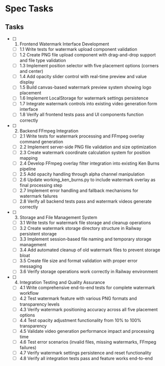 # Spec Tasks

## Tasks

- [ ] 1. Frontend Watermark Interface Development
  - [ ] 1.1 Write tests for watermark upload component validation
  - [ ] 1.2 Create PNG file upload component with drag-and-drop support and file type validation
  - [ ] 1.3 Implement position selector with five placement options (corners and center)
  - [ ] 1.4 Add opacity slider control with real-time preview and value display
  - [ ] 1.5 Build canvas-based watermark preview system showing logo placement
  - [ ] 1.6 Implement LocalStorage for watermark settings persistence
  - [ ] 1.7 Integrate watermark controls into existing video generation form interface
  - [ ] 1.8 Verify all frontend tests pass and UI components function correctly

- [ ] 2. Backend FFmpeg Integration
  - [ ] 2.1 Write tests for watermark processing and FFmpeg overlay command generation
  - [ ] 2.2 Implement server-side PNG file validation and size optimization
  - [ ] 2.3 Create watermark coordinate calculation system for position mapping
  - [ ] 2.4 Develop FFmpeg overlay filter integration into existing Ken Burns pipeline
  - [ ] 2.5 Add opacity handling through alpha channel manipulation
  - [ ] 2.6 Update working_ken_burns.py to include watermark overlay as final processing step
  - [ ] 2.7 Implement error handling and fallback mechanisms for watermark failures
  - [ ] 2.8 Verify all backend tests pass and watermark videos generate correctly

- [ ] 3. Storage and File Management System
  - [ ] 3.1 Write tests for watermark file storage and cleanup operations
  - [ ] 3.2 Create watermark storage directory structure in Railway persistent storage
  - [ ] 3.3 Implement session-based file naming and temporary storage management
  - [ ] 3.4 Add automated cleanup of old watermark files to prevent storage bloat
  - [ ] 3.5 Create file size and format validation with proper error messaging
  - [ ] 3.6 Verify storage operations work correctly in Railway environment

- [ ] 4. Integration Testing and Quality Assurance
  - [ ] 4.1 Write comprehensive end-to-end tests for complete watermark workflow
  - [ ] 4.2 Test watermark feature with various PNG formats and transparency levels
  - [ ] 4.3 Verify watermark positioning accuracy across all five placement options
  - [ ] 4.4 Test opacity adjustment functionality from 10% to 100% transparency
  - [ ] 4.5 Validate video generation performance impact and processing time
  - [ ] 4.6 Test error scenarios (invalid files, missing watermarks, FFmpeg failures)
  - [ ] 4.7 Verify watermark settings persistence and reset functionality
  - [ ] 4.8 Verify all integration tests pass and feature works end-to-end